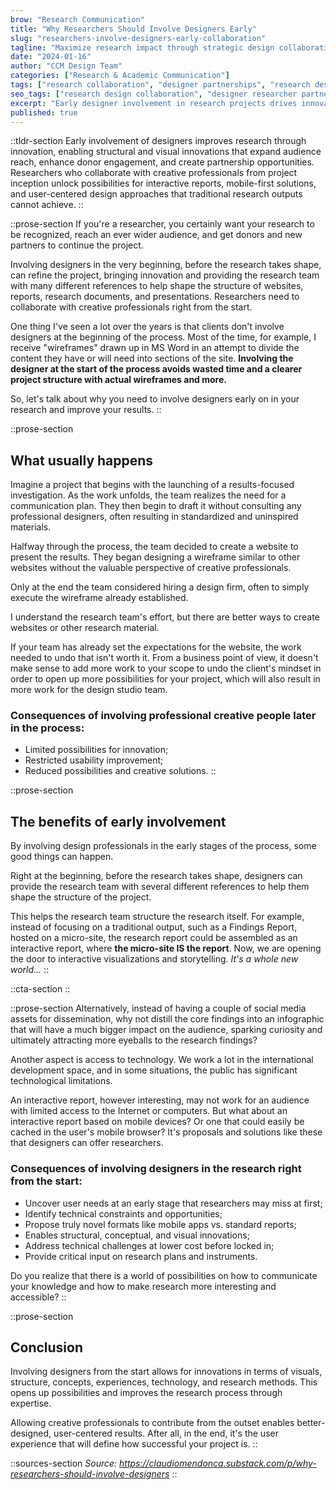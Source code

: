 ```yaml
---
brow: "Research Communication"
title: "Why Researchers Should Involve Designers Early"
slug: "researchers-involve-designers-early-collaboration"
tagline: "Maximize research impact through strategic design collaboration from project inception"
date: "2024-01-16"
author: "CCM Design Team"
categories: ["Research & Academic Communication"]
tags: ["research collaboration", "designer partnerships", "research design", "interdisciplinary work"]
seo_tags: ["research design collaboration", "designer researcher partnership", "research communication design", "academic design collaboration", "research project design", "research presentation design", "research impact design", "collaborative research methods"]
excerpt: "Early designer involvement in research projects drives innovation and significantly improves audience reach, donor engagement, and partnership opportunities."
published: true
---
```


::tldr-section
Early involvement of designers improves research through innovation, enabling structural and visual innovations that expand audience reach, enhance donor engagement, and create partnership opportunities. Researchers who collaborate with creative professionals from project inception unlock possibilities for interactive reports, mobile-first solutions, and user-centered design approaches that traditional research outputs cannot achieve.
::

::prose-section
If you're a researcher, you certainly want your research to be recognized, reach an ever wider audience, and get donors and new partners to continue the project.

Involving designers in the very beginning, before the research takes shape, can refine the project, bringing innovation and providing the research team with many different references to help shape the structure of websites, reports, research documents, and presentations. Researchers need to collaborate with creative professionals right from the start.

One thing I've seen a lot over the years is that clients don't involve designers at the beginning of the process. Most of the time, for example, I receive "wireframes" drawn up in MS Word in an attempt to divide the content they have or will need into sections of the site. **Involving the designer at the start of the process avoids wasted time and a clearer project structure with actual wireframes and more.**

So, let's talk about why you need to involve designers early on in your research and improve your results.
::

::prose-section
## What usually happens

Imagine a project that begins with the launching of a results-focused investigation. As the work unfolds, the team realizes the need for a communication plan. They then begin to draft it without consulting any professional designers, often resulting in standardized and uninspired materials.

Halfway through the process, the team decided to create a website to present the results. They began designing a wireframe similar to other websites without the valuable perspective of creative professionals.

Only at the end the team considered hiring a design firm, often to simply execute the wireframe already established.

I understand the research team's effort, but there are better ways to create websites or other research material.

If your team has already set the expectations for the website, the work needed to undo that isn't worth it. From a business point of view, it doesn't make sense to add more work to your scope to undo the client's mindset in order to open up more possibilities for your project, which will also result in more work for the design studio team.

### Consequences of involving professional creative people later in the process:

- Limited possibilities for innovation;
- Restricted usability improvement;
- Reduced possibilities and creative solutions.
::

::prose-section
## The benefits of early involvement

By involving design professionals in the early stages of the process, some good things can happen.

Right at the beginning, before the research takes shape, designers can provide the research team with several different references to help them shape the structure of the project.

This helps the research team structure the research itself. For example, instead of focusing on a traditional output, such as a Findings Report, hosted on a micro-site, the research report could be assembled as an interactive report, where **the micro-site IS the report**. Now, we are opening the door to interactive visualizations and storytelling. _It's a whole new world…_
::

::cta-section
::

::prose-section
Alternatively, instead of having a couple of social media assets for dissemination, why not distill the core findings into an infographic that will have a much bigger impact on the audience, sparking curiosity and ultimately attracting more eyeballs to the research findings?

Another aspect is access to technology. We work a lot in the international development space, and in some situations, the public has significant technological limitations.

An interactive report, however interesting, may not work for an audience with limited access to the Internet or computers. But what about an interactive report based on mobile devices? Or one that could easily be cached in the user's mobile browser? It's proposals and solutions like these that designers can offer researchers.

### Consequences of involving designers in the research right from the start:

- Uncover user needs at an early stage that researchers may miss at first;
- Identify technical constraints and opportunities;
- Propose truly novel formats like mobile apps vs. standard reports;
- Enables structural, conceptual, and visual innovations;
- Address technical challenges at lower cost before locked in;
- Provide critical input on research plans and instruments.

Do you realize that there is a world of possibilities on how to communicate your knowledge and how to make research more interesting and accessible?
::

::prose-section
## Conclusion

Involving designers from the start allows for innovations in terms of visuals, structure, concepts, experiences, technology, and research methods. This opens up possibilities and improves the research process through expertise.

Allowing creative professionals to contribute from the outset enables better-designed, user-centered results. After all, in the end, it's the user experience that will define how successful your project is.
::

::sources-section
*Source: https://claudiomendonca.substack.com/p/why-researchers-should-involve-designers*
::